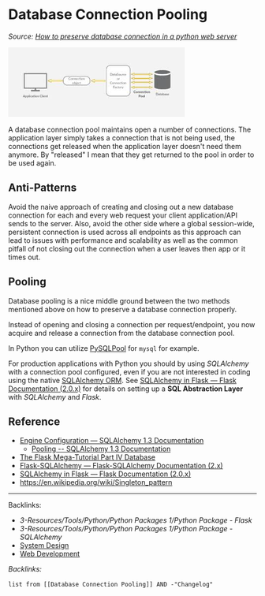 # Database Connection Pooling

*Source: [How to preserve database connection in a python web server](https://stackoverflow.com/questions/6688413/how-to-preserve-database-connection-in-a-python-web-server)*

![Database-Pooling.png](_assets/Database-Pooling.png)

A database connection pool maintains open a number of connections. The application layer simply takes a connection that is not being used, the connections get released when the application layer doesn't need them anymore. By "released" I mean that they get returned to the pool in order to be used again. 

## Anti-Patterns

Avoid the naive approach of creating and closing out a new database connection for each and every web request your client application/API sends to the server. Also, avoid the other side where a global session-wide, persistent connection is used across all endpoints as this approach can lead to issues with performance and scalability as well as the common pitfall of not closing out the connection when a user leaves then app or it times out. 

## Pooling

Database pooling is a nice middle ground between the two methods mentioned above on how to preserve a database connection properly. 

Instead of opening and closing a connection per request/endpoint, you now acquire and release a connection from the database connection pool. 

In Python you can utilize [PySQLPool](http://packages.python.org/PySQLPool/) for `mysql` for example.

For production applications with Python you should by using *SQLAlchemy* with a connection pool configured, even if you are not interested in coding using the native [SQLAlchemy ORM](SQLAlchemy%20ORM.md). See [SQLAlchemy in Flask — Flask Documentation (2.0.x)](https://flask.palletsprojects.com/en/2.0.x/patterns/sqlalchemy/#sql-abstraction-layer) for details on setting up a **SQL Abstraction Layer** with *SQLAlchemy* and *Flask*.

## Reference

* [Engine Configuration — SQLAlchemy 1.3 Documentation](https://docs.sqlalchemy.org/en/13/core/engines.html)
  * [Pooling -- SQLAlchemy 1.3 Documentation](https://docs.sqlalchemy.org/en/13/core/engines.html#pooling)
* [The Flask Mega-Tutorial Part IV Database](https://blog.miguelgrinberg.com/post/the-flask-mega-tutorial-part-iv-database)
* [Flask-SQLAlchemy — Flask-SQLAlchemy Documentation (2.x)](https://flask-sqlalchemy.palletsprojects.com/en/2.x/)
* [SQLAlchemy in Flask — Flask Documentation (2.0.x)](https://flask.palletsprojects.com/en/2.0.x/patterns/sqlalchemy/#sql-abstraction-layer)
* https://en.wikipedia.org/wiki/Singleton_pattern

---

Backlinks:

* *3-Resources/Tools/Python/Python Packages 1/Python Package - Flask*
* *3-Resources/Tools/Python/Python Packages 1/Python Package - SQLAlchemy*
* [System Design](System%20Design.md)
* [Web Development](../2-Areas/MOCs/Web%20Development.md)

*Backlinks:*

````dataview
list from [[Database Connection Pooling]] AND -"Changelog"
````
